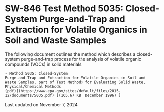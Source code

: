 
# SW-846 Test Method 5035: Closed-System Purge-and-Trap and Extraction for Volatile Organics in Soil and Waste Samples  


The following document outlines the method which describes a
closed-system purge-and-trap process for the analysis of volatile
organic compounds (VOCs) in solid materials.

    - Method 5035: Closed-System
    Purge-and-Trap and Extraction for Volatile Organics in Soil and
    Waste Samples, part of Test Methods for Evaluating Solid Waste,
    Physical/Chemical Methods
    (pdf)](https://www.epa.gov/sites/default/files/2015-12/documents/5035.pdf) [(165.67 KB, December 1996) ] 

Last updated on November 7, 2024

